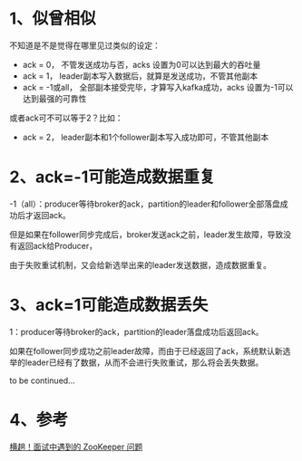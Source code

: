 # 1、似曾相似
不知道是不是觉得在哪里见过类似的设定：
* ack = 0， 不管发送成功与否，acks 设置为0可以达到最大的吞吐量
* ack = 1， leader副本写入数据后，就算是发送成功，不管其他副本
* ack = -1或all， 全部副本接受完毕，才算写入kafka成功，acks 设置为-1可以达到最强的可靠性

或者ack可不可以等于2？比如：
* ack = 2， leader副本和1个follower副本写入成功即可，不管其他副本

# 2、ack=-1可能造成数据重复

-1（all）：producer等待broker的ack，partition的leader和follower全部落盘成功后才返回ack。

但是如果在follower同步完成后，broker发送ack之前，leader发生故障，导致没有返回ack给Producer，

由于失败重试机制，又会给新选举出来的leader发送数据，造成数据重复。

# 3、ack=1可能造成数据丢失

1：producer等待broker的ack，partition的leader落盘成功后返回ack。

如果在follower同步成功之前leader故障，而由于已经返回了ack，系统默认新选举的leader已经有了数据，从而不会进行失败重试，那么将会丢失数据。


to be continued...

# 4、参考
[横趟！面试中遇到的 ZooKeeper 问题](https://www.mdnice.com/writing/fa3d3ba2607e44ef857a3954537232bb)